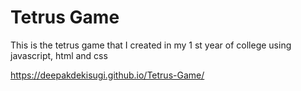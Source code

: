 # Tetrus Game
 This is the tetrus game that I created in my 1 st year of college using javascript, html and css

 https://deepakdekisugi.github.io/Tetrus-Game/

 
